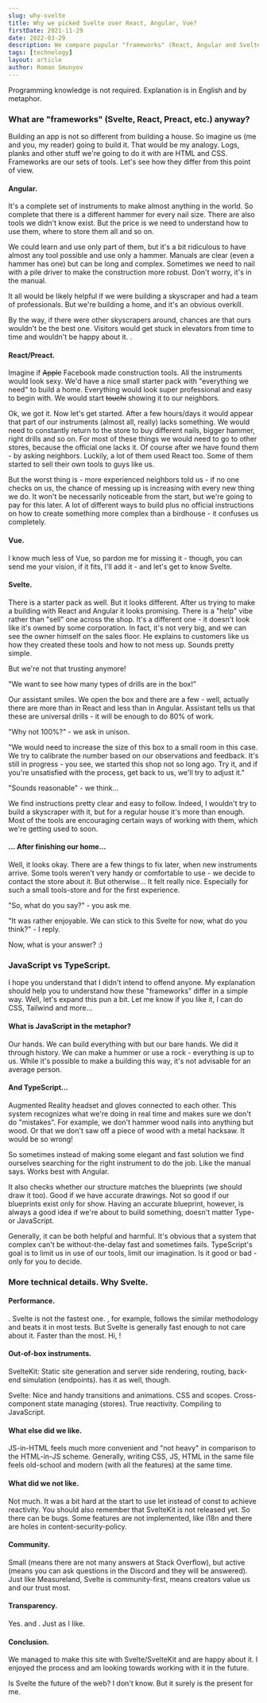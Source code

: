 ```yaml
---
slug: why-svelte
title: Why we picked Svelte over React, Angular, Vue?
firstDate: 2021-11-29
date: 2022-03-29
description: We compare popular "frameworks" (React, Angular and Svelte) with the building tools and explain why we picked Svelte. Programming knowledge is not required.
tags: [technology]
layout: article
author: Roman Smunyov
---
```


<script>
    import TextLink from "$lib/components/ui-elements/TextLink.svelte";
</script>

Programming knowledge is not required. Explanation is in English and by metaphor.

### What are "frameworks" (Svelte, React, Preact, etc.) anyway?

Building an app is not so different from building a house. So imagine us (me and you, my reader) going to build it. That would be my analogy. Logs, planks and other stuff we're going to do it with are HTML and CSS. Frameworks are our sets of tools. Let's see how they differ from this point of view. 

#### Angular.

It's a complete set of instruments to make almost anything in the world. So complete that there is a different hammer for every nail size. There are also tools we didn't know exist. But the price is we need to understand how to use them, where to store them all and so on.

We could learn and use only part of them, but it's a bit ridiculous to have almost any tool possible and use only a hammer. Manuals are clear (even a hammer has one) but can be long and complex. Sometimes we need to nail with a pile driver to make the construction more robust. Don't worry, it's in the manual.

It all would be likely helpful if we were building a skyscraper and had a team of professionals. But we're building a home, and it's an obvious overkill.

By the way, if there were other skyscrapers around, chances are that ours wouldn't be the best one. Visitors would get stuck in elevators from time to time and wouldn't be happy about it. <TextLink href="https://cscalfani.medium.com/goodbye-object-oriented-programming-a59cda4c0e53" blank={true} text="Sorry, OOP" />.

#### React/Preact.

Imagine if <s>Apple</s> Facebook made construction tools. All the instruments would look sexy. We'd have a nice small starter pack with "everything we need" to build a home. Everything would look super professional and easy to begin with. We would start <s>touchi</s> showing it to our neighbors.

Ok, we got it. Now let's get started. After a few hours/days it would appear that part of our instruments (almost all, really) lacks something. We would need to constantly return to the store to buy different nails, bigger hammer, right drills and so on. For most of these things we would need to go to other stores, because the official one lacks it. Of course after we have found them - by asking neighbors. Luckily, a lot of them used React too. Some of them started to sell their own tools to guys like us.

But the worst thing is - more experienced neighbors told us - if no one checks on us, the chance of messing up is increasing with every new thing we do. It won't be necessarily noticeable from the start, but we're going to pay for this later. A lot of different ways to build plus no official instructions on how to create something more complex than a birdhouse - it confuses us completely.

#### Vue.

I know much less of Vue, so pardon me for missing it - though, you can send me your vision, if it fits, I'll add it - and let's get to know Svelte.

#### Svelte.

There is a starter pack as well. But it looks different. After us trying to make a building with React and Angular it looks promising. There is a "help" vibe rather than "sell" one across the shop. It's a different one - it doesn't look like it's owned by some corporation. In fact, it's not very big, and we can see the owner himself on the sales floor. He explains to customers like us how they created these tools and how to not mess up. Sounds pretty simple.

But we're not that trusting anymore!

"We want to see how many types of drills are in the box!"

Our assistant smiles. We open the box and there are a few - well, actually there are more than in React and less than in Angular. Assistant tells us that these are universal drills - it will be enough to do 80% of work. 

"Why not 100%?" - we ask in unison.

"We would need to increase the size of this box to a small room in this case. We try to calibrate the number based on our observations and feedback. It's still in progress - you see, we started this shop not so long ago. Try it, and if you're unsatisfied with the process, get back to us, we'll try to adjust it."

"Sounds reasonable" - we think...

We find instructions pretty clear and easy to follow. Indeed, I wouldn't try to build a skyscraper with it, but for a regular house it's more than enough. Most of the tools are encouraging certain ways of working with them, which we're getting used to soon.

#### ... After finishing our home...

Well, it looks okay. There are a few things to fix later, when new instruments arrive. Some tools weren't very handy or comfortable to use - we decide to contact the store about it. But otherwise... It felt really nice. Especially for such a small tools-store and for the first experience.

"So, what do you say?" - you ask me.

"It was rather enjoyable. We can stick to this Svelte for now, what do you think?" - I reply.

Now, what is your answer? :)

### JavaScript vs TypeScript.

I hope you understand that I didn't intend to offend anyone. My explanation should help you to understand how these "frameworks" differ in a simple way. Well, let's expand this pun a bit. Let me know if you like it, I can do CSS, Tailwind and more...

#### What is JavaScript in the metaphor?

Our hands. We can build everything with but our bare hands. We did it through history. We can make a hummer or use a rock - everything is up to us. While it's possible to make a building this way, it's not advisable for an average person.

#### And TypeScript...

Augmented Reality headset and gloves connected to each other. This system recognizes what we're doing in real time and makes sure we don't do "mistakes". For example, we don't hammer wood nails into anything but wood. Or that we don't saw off a piece of wood with a metal hacksaw. It would be so wrong!

So sometimes instead of making some elegant and fast solution we find ourselves searching for the right instrument to do the job. Like the manual says. Works best with Angular.

It also checks whether our structure matches the blueprints (we should draw it too). Good if we have accurate drawings. Not so good if our blueprints exist only for show. Having an accurate blueprint, however, is always a good idea if we're about to build something, doesn't matter Type- or JavaScript.

Generally, it can be both helpful and harmful. It's obvious that a system that complex can't be without-the-delay fast and sometimes fails. TypeScript's goal is to limit us in use of our tools, limit our imagination. Is it good or bad - only for you to decide.

### More technical details. Why Svelte.

#### Performance.

<p>
<TextLink href="https://krausest.github.io/js-framework-benchmark/current.html" blank={true} text="Benchmarks" />. Svelte is not the fastest one. <TextLink href="https://www.solidjs.com/" blank={true} text="Solid" />, for example, follows the similar methodology and beats it in most tests. But Svelte is generally fast enough to not care about it. Faster than the most. Hi, <TextLink href="https://svelte.dev/blog/virtual-dom-is-pure-overhead" blank={true} text="Virtual DOM" />!
</p>

#### Out-of-box instruments.

SvelteKit: Static site generation and server side rendering, routing, back-end simulation (endpoints). <TextLink href="https://preactjs.com/" blank={true} text="Preact" /> has it as well, though. 

Svelte: Nice and handy transitions and animations. CSS and scopes. Cross-component state managing (stores). True reactivity. Compiling to JavaScript.

#### What else did we like.

JS-in-HTML feels much more convenient and "not heavy" in comparison to the HTML-in-JS scheme. Generally, writing CSS, JS, HTML in the same file feels old-school and modern (with all the features) at the same time. 

#### What did we not like.

Not much. It was a bit hard at the start to use let instead of const to achieve reactivity. You should also remember that SvelteKit is not released yet. So there can be bugs. Some features are not implemented, like i18n and there are holes in content-security-policy.

#### Community.

Small (means there are not many answers at Stack Overflow), but active (means you can ask questions in the Discord and they will be answered). Just like Measureland, Svelte is community-first, means creators value us and our trust most.

#### Transparency.

Yes. <TextLink href="https://github.com/sveltejs/svelte" blank={true} text="Open-source" /> and <TextLink href="https://opencollective.com/svelte" blank={true} text="non-commercial" />. Just as I like.

#### Conclusion.

We managed to make this site with Svelte/SvelteKit and are happy about it. I enjoyed the process and am looking towards working with it in the future.

Is Svelte the future of the web? I don't know. But it surely is the present for me.
